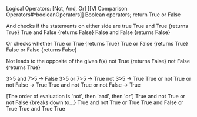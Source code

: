 Logical Operators: [Not, And, Or]  [[VI Comparison Operators#^booleanOperators]]
	Boolean operators; return True or False 

And checks if the statements on either side are true
True and True {returns True}
True and False {returns False}
False and False {returns False}

Or checks whether
True or True {returns True}
True or False {returns True}
False or False {returns False}

Not leads to the opposite of the given f(x)
not True {returns False}
not False {returns True}

3>5 and 7>5
-> False
3>5 or 7>5
-> True
not 3>5
-> True
True or not True or not False
-> True
True and not True or not False
-> True

[The order of evaluation is 'not', then 'and', then 'or']
True and not True or not False {breaks down to...}
True and not True or True
True and False or True
True and True
True